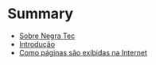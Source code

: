 # Summary

* [Sobre Negra Tec](README.md)
* [Introdução](chapter1.md)
* [Como páginas são exibidas na Internet](/chapter2.md)




